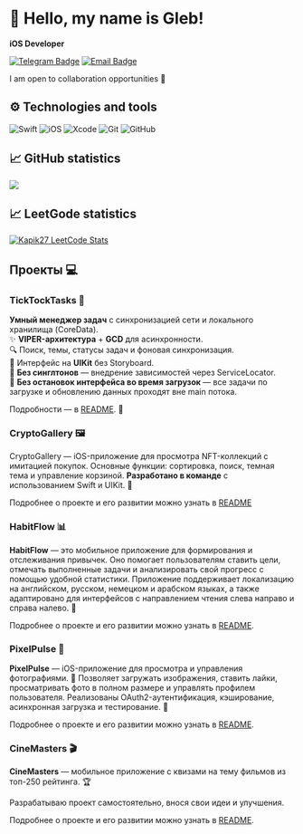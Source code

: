 # 👋 Hello, my name is Gleb!



**iOS Developer**

[![Telegram Badge](https://img.shields.io/badge/-@GKapik-26A5E4?style=flat&logo=Telegram&logoColor=white)](https://t.me/GKapik)
[![Email Badge](https://img.shields.io/badge/-nimimk19@yandex.ru-ff8300?style=flat&logo=mailboxdotorg&logoColor=white)](mailto:nimimk19@yandex.ru)

I am open to collaboration opportunities 🤝

## ⚙️ Technologies and tools

![Swift](https://img.shields.io/badge/-Swift-FA7343?style=flat&logo=Swift&logoColor=white)
![iOS](https://img.shields.io/badge/-iOS-000000?style=flat&logo=Apple&logoColor=white)
![Xcode](https://img.shields.io/badge/-Xcode-1575F9?style=flat&logo=Xcode&logoColor=white)
![Git](https://img.shields.io/badge/-Git-F05032?style=flat&logo=Git&logoColor=white)
![GitHub](https://img.shields.io/badge/-GitHub-181717?style=flat&logo=GitHub&logoColor=white)

## 📈 GitHub statistics

<picture>
  <source 
    srcset="https://github-readme-stats.vercel.app/api?username=GlebInCode&show_icons=true&theme=dark&hide_border=true&bg_color=00000000"
    media="(prefers-color-scheme: dark)"
  />
  <source
    srcset="https://github-readme-stats.vercel.app/api?username=GlebInCode&show_icons=true&theme=default&hide_border=true&bg_color=00000000"
    media="(prefers-color-scheme: light), (prefers-color-scheme: no-preference)"
  />
  <img src="https://github-readme-stats.vercel.app/api?username=GlebInCode&show_icons=true&hide_border=true&bg_color=00000000" />
</picture>

## 📈 LeetGode statistics
<a href="https://leetcode.com/u/Kapik27/" target="_blank">
  <picture>
    <source 
      srcset="https://leetcode-stats.vercel.app/api?username=Kapik27&theme=Dark" 
      media="(prefers-color-scheme: dark)" 
    />
    <source 
      srcset="https://leetcode-stats.vercel.app/api?username=Kapik27&theme=Light" 
      media="(prefers-color-scheme: light), (prefers-color-scheme: no-preference)" 
    />
    <img 
      src="https://leetcode-stats.vercel.app/api?username=Kapik27&theme=Light" 
      alt="Kapik27 LeetCode Stats" 
    />
  </picture>
</a>

## Проекты 💻

### TickTockTasks 📱

**Умный менеджер задач** с синхронизацией сети и локального хранилища (CoreData).  
✨ **VIPER-архитектура** + **GCD** для асинхронности.  
🔍 Поиск, темы, статусы задач и фоновая синхронизация.  
📱 Интерфейс на **UIKit** без Storyboard.  
🚫 **Без синглтонов** — внедрение зависимостей через ServiceLocator.  
🚫 **Без остановок интерфейса во время загрузок** — все задачи по загрузке и обновлению данных проходят вне main потока.

Подробности — в [README](https://github.com/GlebInCode/TickTockTasks). 🚀  

### CryptoGallery 🖼️  

CryptoGallery — iOS-приложение для просмотра NFT-коллекций с имитацией покупок. Основные функции: сортировка, поиск, темная тема и управление корзиной. **Разработано в команде** с использованием Swift и UIKit. 🚀  

Подробнее о проекте и его развитии можно узнать в [README](https://github.com/GlebInCode/CryptoGallery/tree/develop)

### HabitFlow 📊

**HabitFlow** — это мобильное приложение для формирования и отслеживания привычек. Оно помогает пользователям ставить цели, отмечать выполненные задачи и анализировать свой прогресс с помощью удобной статистики. Приложение поддерживает локализацию на английском, русском, немецком и арабском языках, а также адаптировано для интерфейсов с направлением чтения слева направо и справа налево. 🚀

Подробнее о проекте и его развитии можно узнать в [README](https://github.com/GlebInCode/HabitFlow).

### PixelPulse 📸

**PixelPulse** — iOS-приложение для просмотра и управления фотографиями. 📸 Позволяет загружать изображения, ставить лайки, просматривать фото в полном размере и управлять профилем пользователя. Реализованы OAuth2-аутентификация, кэширование, асинхронная загрузка и тестирование. 🚀

Подробнее о проекте и его развитии можно узнать в [README](https://github.com/GlebInCode/PixelPulse).

### CineMasters 🎬

**CineMasters** — мобильное приложение с квизами на тему фильмов из топ-250 рейтинга. 🏆

Разрабатываю проект самостоятельно, внося свои идеи и улучшения.

Подробнее о проекте и его развитии можно узнать в [README](https://github.com/GlebInCode/CineMasters).
